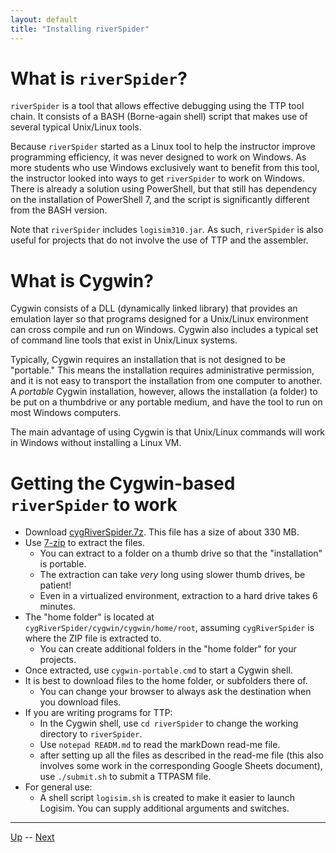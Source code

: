 ```yaml
---
layout: default
title: "Installing riverSpider"
---
```


# What is `riverSpider`?

`riverSpider` is a tool that allows effective debugging using the TTP
tool chain. It consists of a BASH (Borne-again shell) script that makes
use of several typical Unix/Linux tools.

Because `riverSpider` started as a Linux tool to help the instructor
improve programming efficiency, it was never designed to work on
Windows. As more students who use Windows exclusively want to benefit
from this tool, the instructor looked into ways to get `riverSpider` to
work on Windows. There is already a solution using PowerShell, but that
still has dependency on the installation of PowerShell 7, and the script
is significantly different from the BASH version.

Note that `riverSpider` includes `logisim310.jar`. As such,
`riverSpider` is also useful for projects that do not involve the use of
TTP and the assembler.

# What is Cygwin?

Cygwin consists of a DLL (dynamically linked library) that provides an
emulation layer so that programs designed for a Unix/Linux environment
can cross compile and run on Windows. Cygwin also includes a typical set
of command line tools that exist in Unix/Linux systems.

Typically, Cygwin requires an installation that is not designed to be
"portable." This means the installation requires administrative
permission, and it is not easy to transport the installation from one
computer to another. A *portable* Cygwin installation, however, allows
the installation (a folder) to be put on a thumbdrive or any portable
medium, and have the tool to run on most Windows computers.

The main advantage of using Cygwin is that Unix/Linux commands will work
in Windows without installing a Linux VM.

# Getting the Cygwin-based `riverSpider` to work

-   Download
    [cygRiverSpider.7z](https://drive.google.com/file/d/1REBrhNtwiNTDC4EHHfEaOBJOuYxYrlWb/view?usp=drive_link).
    This file has a size of about 330 MB.
-   Use [7-zip](https://www.7-zip.org/) to extract the files.
    -   You can extract to a folder on a thumb drive so that the
        "installation" is portable.
    -   The extraction can take *very* long using slower thumb drives,
        be patient!
    -   Even in a virtualized environment, extraction to a hard drive
        takes 6 minutes.
-   The "home folder" is located at
    `cygRiverSpider/cygwin/cygwin/home/root`, assuming `cygRiverSpider`
    is where the ZIP file is extracted to.
    -   You can create additional folders in the "home folder" for your
        projects.
-   Once extracted, use `cygwin-portable.cmd` to start a Cygwin shell.
-   It is best to download files to the home folder, or subfolders there
    of.
    -   You can change your browser to always ask the destination when
        you download files.
-   If you are writing programs for TTP:
    -   In the Cygwin shell, use `cd riverSpider` to change the working
        directory to `riverSpider`.
    -   Use `notepad READM.md` to read the markDown read-me file.
    -   after setting up all the files as described in the read-me file
        (this also involves some work in the corresponding Google Sheets
        document), use `./submit.sh` to submit a TTPASM file.
-   For general use:
    -   A shell script `logisim.sh` is created to make it easier to
        launch Logisim. You can supply additional arguments and
        switches.

<hr>

[Up](README.md) -- [Next](ttpGeneralDescription.md)

